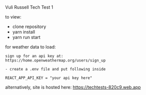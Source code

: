 Vuli Russell Tech Test 1

to view: 
- clone repository
- yarn install
- yarn run start

for weather data to load:
    
    sign up for an api key at: https://home.openweathermap.org/users/sign_up
    
    - create a .env file and put following inside
    
    REACT_APP_API_KEY = "your api key here"

alternatively, site is hosted here: https://techtests-820c9.web.app
